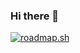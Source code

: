 ### Hi there 👋

<a href="https://roadmap.sh"><img src="https://api.roadmap.sh/v1-badge/wide/65b33f4d0c548122833d0b20?variant=dark&roadmaps=frontend%2Cux-design%2Cjavascript" alt="roadmap.sh"/></a>

<!--
**ericsonlb/ericsonlb** is a ✨ _special_ ✨ repository because its `README.md` (this file) appears on your GitHub profile.

Here are some ideas to get you started:

- 🔭 I’m currently working on ...
- 🌱 I’m currently learning ...
- 👯 I’m looking to collaborate on ...
- 🤔 I’m looking for help with ...
- 💬 Ask me about ...
- 📫 How to reach me: ...
- 😄 Pronouns: ...
- ⚡ Fun fact: ...
-->
